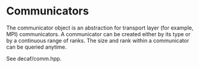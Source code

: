 # Communicators

The communicator object is an abstraction for transport layer (for example, MPI) communicators. A communicator can be created either by its type or by a continuous range of ranks. The size and rank within a communicator can be queried anytime.

See decaf/comm.hpp.
